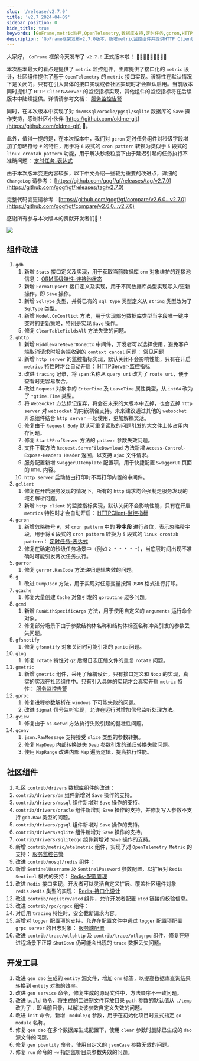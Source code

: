 ```yaml
---
slug: '/release/v2.7.0'
title: 'v2.7 2024-04-09'
sidebar_position: 0
hide_title: true
keywords: [GoFrame,metric监控,OpenTelemetry,数据库支持,定时任务,gcron,HTTP监控,中间件,代码生成,gmetric组件]
description: 'GoFrame框架发布v2.7.0版本，新增metric监控组件并提供HTTP Client和Server的监控指标实现，支持多个数据库的Save操作，改进gcron定时任务组件，增强gdb数据库组件功能。同时，修复若干系统问题，提升框架性能和稳定性。'
---
```


大家好， `GoFrame` 框架今天发布了 `v2.7.0` 正式版本啦！ 👏👏👏👏👏👏👏👏👏

本次版本最大的看点是提供了 `metric` 监控组件，主库提供了接口化的 `metric` 设计，社区组件提供了基于 `OpenTelemetry` 的 `metric` 接口实现。该特性在默认情况下是关闭的，只有在引入具体的接口实现或者社区实现时才会默认启用。当前版本同时提供了 `HTTP Client&Server` 的监控指标实现，其他组件的监控指标将在后续版本中陆续提供。详情请参考文档： [服务监控告警](../docs/服务可观测性/服务监控告警/服务监控告警.md)

同时，在本次版本中实现了对 `dm/mssql/oracle/pgsql/sqlite` 数据库的 `Save` 操作支持，感谢社区小伙伴 [https://github.com/oldme-git](https://github.com/oldme-git) 💖。

此外，值得一提的是，在本次版本中，我们对 `gcron` 定时任务组件对秒级字段增加了忽略符号 `#` 的特性，用于将 `6` 段式的 `cron pattern` 转换为类似于 `5` 段式的 `linux crontab pattern` 功能，用于解决秒级粒度下由于延迟引起的任务执行不准确问题： [定时任务-表达式](../docs/组件列表/系统相关/定时任务-gcron/定时任务-表达式.md)

由于本次版本变更内容较多，以下中文介绍一些较为重要的改进点，详细的 `ChangeLog` 请参考： [https://github.com/gogf/gf/releases/tag/v2.7.0](https://github.com/gogf/gf/releases/tag/v2.7.0)

完整代码变更请参考：[https://github.com/gogf/gf/compare/v2.6.0...v2.7.0](https://github.com/gogf/gf/compare/v2.6.0...v2.7.0)

感谢所有参与本次版本的贡献开发者们💖！

![](/markdown/950e1af6550f59942ab68e09ffb63c72.png)

## 组件改进

1. `gdb`
    1. 新增 `Stats` 接口定义及实现，用于获取当前数据库 `orm` 对象维护的连接池信息： [ORM高级特性-连接池状态](../docs/核心组件/数据库ORM/ORM高级特性/ORM高级特性-连接池状态.md)
    2. 新增 `FormatUpsert` 接口定义及实现，用于不同数据库类型实现写入/更新操作，即 `Save` 操作。
    3. 新增 `SqlType` 类型，并将已有的 `sql type` 类型定义从 `string` 类型改为了 `SqlType` 类型。
    4. 新增 `Model.OnConflict` 方法，用于实现部分数据库类型当字段唯一键冲突时的更新策略，特别是实现 `Save` 操作。
    5. 修复 `ClearTableFieldsAll` 方法失效的问题。
2. `ghttp`
    1. 新增 `MiddlewareNeverDoneCtx` 中间件，开发者可以选择使用，避免客户端取消请求时服务端收到的 `context cancel` 问题： [常见问题](../docs/WEB服务开发/常见问题.md)
    2. 新增 `http server` 的监控指标实现，默认关闭不会影响性能，只有在开启 `metrics` 特性时才会自动开启： [HTTPServer-监控指标](../docs/WEB服务开发/高级特性/HTTPServer-监控指标.md)
    3. 改进 `tracing` 记录，将 `span` 名称从 `query uri` 改为了 `route uri`，便于查看时更容易聚合。
    4. 改进 `Request` 对象中的 `EnterTime` 及 `LeaveTime` 属性类型，从 `int64` 改为了 `*gtime.Time` 类型。
    5. 将 `WebSocket` 方法标记废弃，将会在未来的大版本中去掉，也会去掉 `http server` 对 `websocket` 的内嵌耦合支持。未来建议通过其他的 `websocket` 开源组件结合 `http server` 一起使用，更加解耦灵活。
    6. 修复由于 `Request Body` 默认可重复读取的问题引发的大文件上传占用内存问题。
    7. 修复 `StartPProfServer` 方法的 `pattern` 参数失效问题。
    8. 文件下载方法 `Request.ServeFileDownload` 方法新增 `Access-Control-Expose-Headers Header` 返回，以支持 `ajax` 文件请求。
    9. 服务配置新增 `SwaggerUITemplate` 配置项，用于快捷配置 `SwaggerUI` 页面的 `HTML` 内容。
    10. `http server` 启动路由打印时不再打印内置的中间件。
3. `gclient`
    1. 修复在开启服务发现的情况下，所有的 `http` 请求均会强制走服务发现的域名解析问题。
    2. 新增 `http client` 的监控指标实现，默认关闭不会影响性能，只有在开启 `metrics` 特性时才会自动开启： [HTTPClient-监控指标](../docs/WEB服务开发/HTTPClient/HTTPClient-监控指标.md)
4. `gcron`
    1. 新增忽略符号 `#`，对 `cron pattern` 中的 **秒字段** 进行占位，表示忽略秒字段，用于将 `6` 段式的 `cron pattern` 转换为 `5` 段式的 `linux crontab pattern`： [定时任务-表达式](../docs/组件列表/系统相关/定时任务-gcron/定时任务-表达式.md)
    2. 修复在确定的秒级任务场景中（例如 `2 * * * * *`），当底层时间出现不准确时可能引发两次任务执行。
5. `gerror`
    1. 修复 `gerror.HasCode` 方法递归逻辑失效的问题。
6. `g`
    1. 改进 `DumpJson` 方法，用于实现对任意变量按照 `JSON` 格式进行打印。
7. `gcache`
    1. 修复大量创建 `Cache` 对象引发的 `goroutine` 过多问题。
8. `gcmd`
    1. 新增 `RunWithSpecificArgs` 方法，用于使用自定义的 `arguments` 运行命令对象。
    2. 修复部分场景下由于参数结构体名称和结构体标签名称冲突引发的参数丢失问题。
9. `gfsnotify`
    1. 修复 `gfsnotify` 对象关闭时可能引发的 `panic` 问题。
10. `glog`
    1. 修复 `rotate` 特性对 `gz` 后缀日志压缩文件的重复 `rotate` 问题。
11. `gmetric`
    1. 新增 `gmetric` 组件，采用了解耦设计，只有接口定义和 `Noop` 的实现，真实的实现在社区组件中。只有引入具体的实现才会真实开启 `metric` 特性： [服务监控告警](../docs/服务可观测性/服务监控告警/服务监控告警.md)
12. `gproc`
    1. 修复进程参数解析在 `windows` 下可能失败的问题。
    2. 改进 `Signal` 信号监听实现，允许在运行时增加信号监听处理方法。
13. `gview`
    1. 修复由于 `os.Getwd` 方法执行失败引起的健壮性问题。
14. `gconv`
    1. `json.RawMessage` 支持接受 `slice` 类型的参数转换。
    2. 修复 `MapDeep` 内部转换缺失 `Deep` 参数引发的递归转换失败问题。
    3. 使用 `MapRange` 改进内部 `Map` 遍历逻辑，提高执行性能。

## 社区组件

1. 社区 `contrib/drivers` 数据库组件的改进：
1. `contrib/drivers/dm` 组件新增对 `Save` 操作的支持。
2. `contrib/drivers/mssql` 组件新增对 `Save` 操作的支持。
3. `contrib/drivers/oracle` 组件新增对 `Save` 操作的支持，并修复写入参数不支持 `gdb.Raw` 类型的问题。
4. `contrib/drivers/pgsql` 组件新增对 `Save` 操作的支持。
5. `contrib/drivers/sqlite` 组件新增对 `Save` 操作的支持。
6. `contrib/drivers/sqlitecgo` 组件新增对 `Save` 操作的支持。
2. 新增 `contrib/metric/otelmetric` 组件，实现了对 `OpenTelemetry Metric` 的支持： [服务监控告警](../docs/服务可观测性/服务监控告警/服务监控告警.md)
3. 改进 `contrib/nosql/redis` 组件：
1. 新增 `SentinelUsername` 及 `SentinelPassword` 参数配置，以扩展对 `Redis Sentinel` 模式的支持： [Redis-配置管理](../docs/组件列表/NoSQL%20Redis/Redis-配置管理.md)
2. 改进 `Redis` 接口实现，开发者可以灵活自定义扩展、覆盖社区组件对象 `redis.Redis` 类型的实现： [Redis-接口化设计](../docs/组件列表/NoSQL%20Redis/Redis-接口化设计.md)
4. 改进 `contrib/registry/etcd` 组件，允许开发者配置 `etcd` 链接的校验信息。
5. 改进 `contrib/rpc/grpcx` 组件：
1. 对启用 `tracing` 特性时，安全截断请求内容。
2. 新增对 `logger` 配置项的支持，允许在配置文件中通过 `logger` 配置项配置 `grpc server` 的日志对象： [服务端配置](../docs/微服务开发/服务端配置.md)
6. 改进 `contrib/trace/otlphttp` 及 `contrib/trace/otlpgrpc` 组件，修复在短进程场景下正常 `ShutDown` 仍可能会出现的 `trace` 数据丢失问题。

## 开发工具

1. 改进 `gen dao` 生成的 `entity` 源文件，增加 `orm` 标签，以提高数据库查询结果转换到 `entity` 对象的效率。
2. 改进 `gen service` 命令，修复生成的源码文件中，方法顺序不一致问题。
3. 改进 `build` 命令，将生成的二进制文件存放目录 `path` 参数的默认值从 `./temp` 改为了 `.` 即当前目录，以解决该参数自定义失效的问题。
4. 改进 `init` 命令，新增 `-module/g` 参数，用于在初始化项目时显式指定 `go module` 名称。
5. 修复 `gen dao` 在多个数据库生成配置下，使用 `clear` 参数时删除已生成的 `dao` 源文件的问题。
6. 修复 `gen pbentity` 命令，使用自定义的 `jsonCase` 参数无效的问题。
7. 修复 `run` 命令的 `-w` 指定监听目录参数失效的问题。